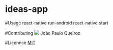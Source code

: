 # ideas-app
#Usage
react-native run-android
react-native start

#Contributing
![](https://avatars1.githubusercontent.com/u/20147907?s=400&u=3efde622d3e68b1ab99cb7fd0176cecaf4a4b6a8&v=4)
João Paulo Queiroz

#Licennce
[MIT](https://choosealicense.com/licenses/mit/)
